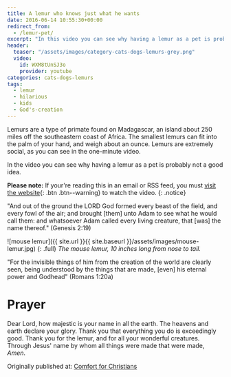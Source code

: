 ```yaml
---
title: A lemur who knows just what he wants
date: 2016-06-14 10:55:30+00:00
redirect_from: 
  - /lemur-pet/
excerpt: "In this video you can see why having a lemur as a pet is probably not a good idea."
header:
  teaser: "/assets/images/category-cats-dogs-lemurs-grey.png"
  video:
    id: WXM8tUnSJ3o
    provider: youtube
categories: cats-dogs-lemurs
tags: 
  - lemur
  - hilarious
  - kids 
  - God's-creation
---
```



Lemurs are a type of primate found on Madagascar, an island about 250 miles off the southeastern coast of Africa.  The smallest lemurs can fit into the palm of your hand, and weigh about an ounce. Lemurs are extremely social, as you can see in the one-minute video.

In the video you can see why having a lemur as a pet is probably not a good idea.

**Please note:** If your're reading this in an email or RSS feed, you must [visit the website](/cats-dogs-lemurs/lemur-pet/){: .btn .btn--warning} to watch the video.
{: .notice}







"And out of the ground the LORD God formed every beast of the field, and every fowl of the air; and brought [them] unto Adam to see what he would call them: and whatsoever Adam called every living creature, that [was] the name thereof." (Genesis 2:19)

![mouse lemur]({{ site.url }}{{ site.baseurl }}/assets/images/mouse-lemur.jpg)
{: .full}
*The mouse lemur, 10 inches long from nose to tail.*



"For the invisible things of him from the creation of the world are clearly seen, being understood by the things that are made, [even] his eternal power and Godhead" (Romans 1:20a)




# Prayer

Dear Lord, how majestic is your name in all the earth. The heavens and earth declare your glory.  Thank you that everything you do is exceedingly good.  Thank you for the lemur, and for all your wonderful creatures.  Through Jesus' name by whom all things were made that were made, _Amen_.


<div>Originally published at: <a href='http://www.alecsatin.com/'>Comfort for Christians</a></div>
